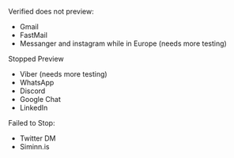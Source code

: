 Verified does not preview:
- Gmail
- FastMail
- Messanger and instagram while in Europe (needs more testing)


Stopped Preview
- Viber (needs more testing)
- WhatsApp
- Discord
- Google Chat
- LinkedIn


Failed to Stop:
- Twitter DM
- Siminn.is
